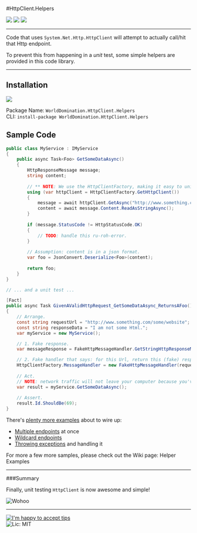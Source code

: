 #HttpClient.Helpers

[![](https://ci.appveyor.com/api/projects/status/siwilxb8t3enyus2)](https://ci.appveyor.com/project/PureKrome/httpcient-helpers) [![](http://img.shields.io/nuget/v/WorldDomination.HttpClient.Helpers.svg?style=flat-square)](http://www.nuget.org/packages/WorldDomination.HttpClient.Helpers/) ![](http://img.shields.io/nuget/dt/WorldDomination.HttpClient.Helpers.svg?style=flat-square)

---

Code that uses `System.Net.Http.HttpClient` will attempt to actually call/hit that Http endpoint.

To prevent this from happening in a *unit* test, some simple helpers are provided in this code library.

-----

## Installation

[![](http://i.imgur.com/oLtAwq9.png)](https://www.nuget.org/packages/WorldDomination.HttpClient.Helpers/)

Package Name: `WorldDomination.HttpClient.Helpers`  
CLI: `install-package WorldDomination.HttpClient.Helpers`  


## Sample Code

```C#
public class MyService : IMyService
{
    public async Task<Foo> GetSomeDataAsync()
    {
        HttpResponseMessage message;
        string content;
        
        // ** NOTE: We use the HttpClientFactory, making it easy to unit test this code.
        using (var httpClient = HttpClientFactory.GetHttpClient())
        {
            message = await httpClient.GetAsync("http://www.something.com/some/website");
            content = await message.Content.ReadAsStringAsync();
        }
        
        if (message.StatusCode != HttpStatusCode.OK)
        { 
            // TODO: handle this ru-roh-error.
        }
        
        // Assumption: content is in a json format.
        var foo = JsonConvert.Deserialize<Foo>(content);
        
        return foo;
    }
}

// ... and a unit test ...

[Fact]
public async Task GivenAValidHttpRequest_GetSomeDataAsync_ReturnsAFoo()
{
    // Arrange.
    const string requestUrl = "http://www.something.com/some/website";  
    const string responseData = "I am not some Html.";
    var myService = new MyService();

    // 1. Fake response.  
    var messageResponse = FakeHttpMessageHandler.GetStringHttpResponseMessage(responseData);  

    // 2. Fake handler that says: for this Url, return this (fake) response.  
    HttpClientFactory.MessageHandler = new FakeHttpMessageHandler(requestUrl, messageResponse);
    
    // Act.
    // NOTE: network traffic will not leave your computer because you've faked the response, above.
    var result = myService.GetSomeDataAsync();
    
    // Assert.
    result.Id.ShouldBe(69);
}
```

There's [plenty more examples](https://github.com/PureKrome/HttpClient.Helpers/wiki) about to wire up:

 - [Multiple endpoints](https://github.com/PureKrome/HttpClient.Helpers/wiki/Multiple-endpoints) at once
 - [Wildcard endpoints](https://github.com/PureKrome/HttpClient.Helpers/wiki/Wildcard-endpoints)
 - [Throwing exceptions](https://github.com/PureKrome/HttpClient.Helpers/wiki/Faking-an-Exception) and handling it

For more a few more samples, please check out the Wiki page: Helper Examples

-----

###Summary

Finally, unit testing `HttpClient` is now awesome and simple!

![Wohoo](https://31.media.tumblr.com/43e63461d1e3f22a49b18dbf15227a1d/tumblr_inline_n3t10oQfIh1solpjm.gif)

---
[![I'm happy to accept tips](http://img.shields.io/gittip/purekrome.svg?style=flat-square)](https://gratipay.com/PureKrome/)  
![Lic: MIT](http://img.shields.io/badge/License-MIT-blue.svg?style=flat-square)
